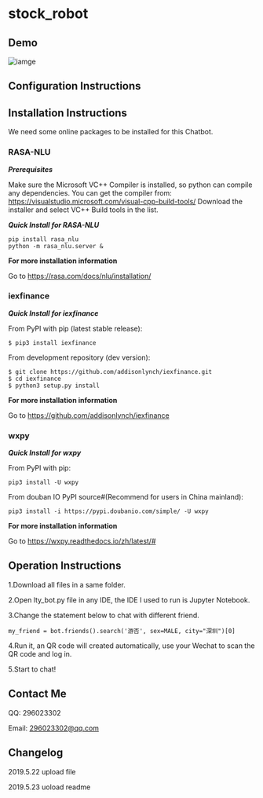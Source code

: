 # stock_robot
Demo
----

![iamge](https://github.com/Liao-tianyi/stock_bot/blob/master/lty_bot/stock_bot.gif)

Configuration Instructions
----

Installation Instructions
----

We need some online packages to be installed for this Chatbot.

### **RASA-NLU**

***Prerequisites***

Make sure the Microsoft VC++ Compiler is installed, so python can compile any dependencies. You can get the compiler from: https://visualstudio.microsoft.com/visual-cpp-build-tools/ Download the installer and select VC++ Build tools in the list.

***Quick Install for RASA-NLU***

    pip install rasa_nlu
    python -m rasa_nlu.server &
    
**For more installation information**

Go to https://rasa.com/docs/nlu/installation/



### **iexfinance**

***Quick Install for iexfinance***

From PyPI with pip (latest stable release):

    $ pip3 install iexfinance

From development repository (dev version):

    $ git clone https://github.com/addisonlynch/iexfinance.git
    $ cd iexfinance
    $ python3 setup.py install

**For more installation information**

Go to https://github.com/addisonlynch/iexfinance



### **wxpy**

***Quick Install for wxpy***

From PyPI with pip:

    pip3 install -U wxpy
    
From douban IO PyPI source#(Recommend for users in China mainland):

    pip3 install -i https://pypi.doubanio.com/simple/ -U wxpy

**For more installation information**

Go to https://wxpy.readthedocs.io/zh/latest/#



Operation Instructions
----

1.Download all files in a same folder.

2.Open lty_bot.py file in any IDE, the IDE I used to run is Jupyter Notebook.

3.Change the statement below to chat with different friend.

    my_friend = bot.friends().search('游否', sex=MALE, city="深圳")[0]

4.Run it, an QR code will created automatically, use your Wechat to scan the QR code and log in.

5.Start to chat!



Contact Me
----

QQ: 296023302

Email: 296023302@qq.com


Changelog
----

2019.5.22 upload file

2019.5.23 uoload readme



